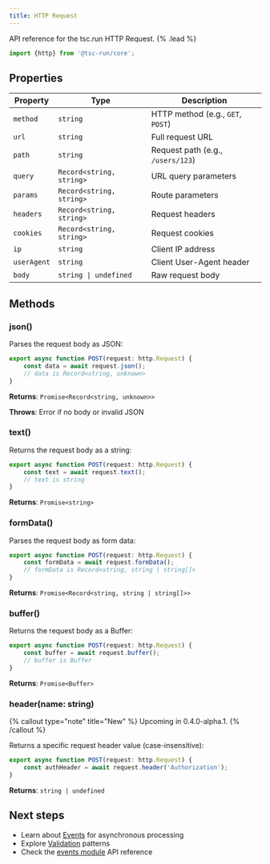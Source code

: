 ```yaml
---
title: HTTP Request
---
```


API reference for the tsc.run HTTP Request. {% .lead %}

```typescript
import {http} from '@tsc-run/core';
```

## Properties

| Property    | Type                     | Description                       |
|-------------|--------------------------|-----------------------------------|
| `method`    | `string`                 | HTTP method (e.g., `GET`, `POST`) |
| `url`       | `string`                 | Full request URL                  |
| `path`      | `string`                 | Request path (e.g., `/users/123`) |
| `query`     | `Record<string, string>` | URL query parameters              |
| `params`    | `Record<string, string>` | Route parameters                  |
| `headers`   | `Record<string, string>` | Request headers                   |
| `cookies`   | `Record<string, string>` | Request cookies                   |
| `ip`        | `string`                 | Client IP address                 |
| `userAgent` | `string`                 | Client User-Agent header          |
| `body`      | `string \| undefined`    | Raw request body                  |

## Methods

### json()

Parses the request body as JSON:

```typescript
export async function POST(request: http.Request) {
    const data = await request.json();
    // data is Record<string, unknown>
}
```

**Returns**: `Promise<Record<string, unknown>>`

**Throws**: Error if no body or invalid JSON

### text()

Returns the request body as a string:

```typescript
export async function POST(request: http.Request) {
    const text = await request.text();
    // text is string
}
```

**Returns**: `Promise<string>`

### formData()

Parses the request body as form data:

```typescript
export async function POST(request: http.Request) {
    const formData = await request.formData();
    // formData is Record<string, string | string[]>
}
```

**Returns**: `Promise<Record<string, string | string[]>>`

### buffer()

Returns the request body as a Buffer:

```typescript
export async function POST(request: http.Request) {
    const buffer = await request.buffer();
    // buffer is Buffer
}
```

**Returns**: `Promise<Buffer>`


### header(name: string)

{% callout type="note" title="New" %}
Upcoming in 0.4.0-alpha.1.
{% /callout %}

Returns a specific request header value (case-insensitive):

```typescript
export async function POST(request: http.Request) {
    const authHeader = await request.header('Authorization');
}
```

**Returns**: `string | undefined`

## Next steps

- Learn about [Events](/docs/events) for asynchronous processing
- Explore [Validation](/docs/validation) patterns
- Check the [events module](/docs/events-api) API reference